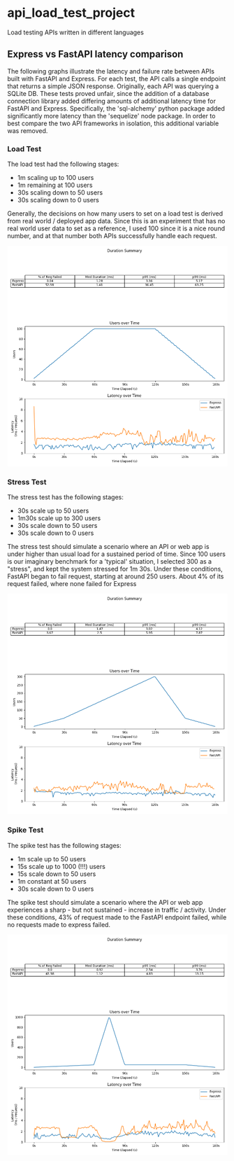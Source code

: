 # api_load_test_project
Load testing APIs written in different languages


## Express vs FastAPI latency comparison

The following graphs illustrate the latency and failure rate between APIs built with FastAPI and Express. For each test, the API calls a single endpoint that returns a simple JSON response. Originally, each API was querying a SQLite DB. These tests proved unfair, since the addition of a database connection library added differing amounts of additional latency time for FastAPI and Express. Specifically, the 'sql-alchemy' python package added significantly more latency than the 'sequelize' node package. In order to best compare the two API frameworks in isolation, this additional variable was removed.

### Load Test
The load test had the following stages:
 - 1m scaling up to 100 users
 - 1m remaining at 100 users
 - 30s scaling down to 50 users
 - 30s scaling down to 0 users

Generally, the decisions on how many users to set on a load test is derived from real world / deployed app data. Since this is an experiment that has no real world user data to set as a reference, I used 100 since it is a nice round number, and at that number both APIs successfully handle each request. 

![latency_timeseries_comparison](timeseries_etl/load_test_comparison_timeseries.png)

### Stress Test
The stress test has the following stages:
 - 30s scale up to 50 users
 - 1m30s scale up to 300 users
 - 30s scale down to 50 users
 - 30s scale down to 0 users

 The stress test should simulate a scenario where an API or web app is under higher than usual load for a sustained period of time. Since 100 users is our imaginary benchmark for a 'typical' situation, I selected 300 as a "stress", and kept the system stressed for 1m 30s. Under these conditions, FastAPI began to fail request, starting at around 250 users. About 4% of its request failed, where none failed for Express

![latency_timeseries_comparison_stress_test](timeseries_etl/stress_test_comparison_timeseries.png)

### Spike Test
The spike test has the following stages:
 - 1m scale up to 50 users
 - 15s scale up to 1000 (!!!) users
 - 15s scale down to 50 users
 - 1m constant at 50 users
 - 30s scale down to 0 users

 The spike test should simulate a scenario where the API or web app experiences a sharp - but not sustained - increase in traffic / activity. Under these conditions, 43% of request made to the FastAPI endpoint failed, while no requests made to express failed.

![latency_timeseries_comparison_spike_test](timeseries_etl/spike_test_comparison_timeseries.png)
